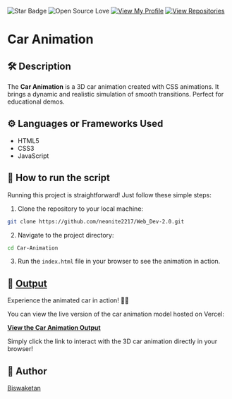 ![Star Badge](https://img.shields.io/static/v1?label=%F0%9F%8C%9F&message=If%20Useful&style=style=flat&color=BC4E99)
![Open Source Love](https://badges.frapsoft.com/os/v1/open-source.svg?v=103)
[![View My Profile](https://img.shields.io/badge/View-My_Profile-green?logo=GitHub)](https://github.com/neonite2217)
[![View Repositories](https://img.shields.io/badge/View-My_Repositories-blue?logo=GitHub)](https://github.com/neonite2217?tab=repositories)

# Car Animation 

## 🛠️ Description

The **Car Animation** is a  3D car animation created with CSS animations. It brings a dynamic and realistic simulation of smooth transitions. Perfect for educational demos.

## ⚙️ Languages or Frameworks Used

<ul>
    <li>HTML5</li>
    <li>CSS3</li>
    <li>JavaScript</li>
</ul>

## 🌟 How to run the script

Running this project is straightforward! Just follow these simple steps:

1. Clone the repository to your local machine:

```sh
git clone https://github.com/neonite2217/Web_Dev-2.0.git
```

2. Navigate to the project directory:

```sh
cd Car-Animation
```

3. Run the `index.html` file in your browser to see the animation in action.

## 🚗 [Output](https://ca-wine-eta.vercel.app/)

Experience the animated car in action! 🚙✨

You can view the live version of the car animation model hosted on Vercel:

[**View the Car Animation Output**](https://ca-wine-eta.vercel.app/)

Simply click the link to interact with the 3D car animation directly in your browser!

## 🤖 Author

[Biswaketan](https://github.com/neonite2217/)
